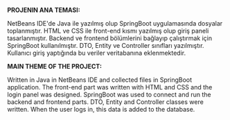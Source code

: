 
**PROJENIN ANA TEMASI:**

NetBeans IDE'de Java ile yazılmış olup SpringBoot uygulamasında dosyalar toplanmıştır. HTML ve CSS ile front-end kısmı yazılmış olup giriş paneli tasarlanmıştır. Backend ve frontend bölümlerini bağlayıp 
çalıştırmak için SpringBoot kullanılmıştır. DTO, Entity ve Controller sınıfları yazılmıştır. Kullanıcı giriş yaptığında bu veriler veritabanına eklenmektedir.


**MAIN THEME OF THE PROJECT:**

Written in Java in NetBeans IDE and collected files in SpringBoot application. The front-end part was written with HTML and CSS and the login panel was designed. SpringBoot was used to connect and run 
the backend and frontend parts. DTO, Entity and Controller classes were written. When the user logs in, this data is added to the database.
